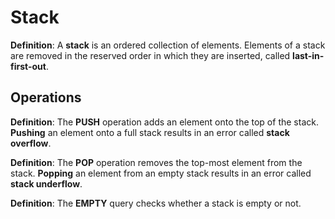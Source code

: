 # Stack

**Definition**: A **stack** is an ordered collection of elements. Elements of a stack are removed in the reserved order in which they are inserted, called **last-in-first-out**.

## Operations

**Definition**: The **PUSH** operation adds an element onto the top of the stack. **Pushing** an element onto a full stack results in an error called **stack overflow**.

**Definition**: The **POP** operation removes the top-most element from the stack. **Popping** an element from an empty stack results in an error called **stack underflow**.

**Definition**: The **EMPTY** query checks whether a stack is empty or not.